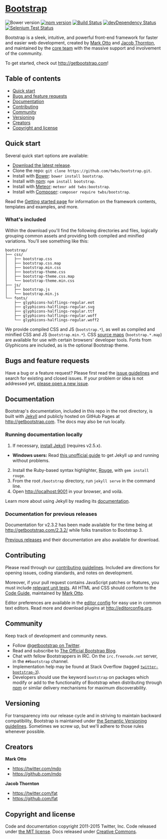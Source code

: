 # [Bootstrap](http://getbootstrap.com)
![Bower version](https://img.shields.io/bower/v/bootstrap.svg?style=flat)
[![npm version](https://img.shields.io/npm/v/bootstrap.svg?style=flat)](https://www.npmjs.com/package/bootstrap)
[![Build Status](https://img.shields.io/travis/twbs/bootstrap/master.svg?style=flat)](https://travis-ci.org/twbs/bootstrap)
[![devDependency Status](https://img.shields.io/david/dev/twbs/bootstrap.svg?style=flat)](https://david-dm.org/twbs/bootstrap#info=devDependencies)
[![Selenium Test Status](https://saucelabs.com/browser-matrix/bootstrap.svg)](https://saucelabs.com/u/bootstrap)

Bootstrap is a sleek, intuitive, and powerful front-end framework for faster and easier web development, created by [Mark Otto](https://twitter.com/mdo) and [Jacob Thornton](https://twitter.com/fat), and maintained by the [core team](https://github.com/orgs/twbs/people) with the massive support and involvement of the community.

To get started, check out <http://getbootstrap.com>!

## Table of contents

- [Quick start](#quick-start)
- [Bugs and feature requests](#bugs-and-feature-requests)
- [Documentation](#documentation)
- [Contributing](#contributing)
- [Community](#community)
- [Versioning](#versioning)
- [Creators](#creators)
- [Copyright and license](#copyright-and-license)

## Quick start

Several quick start options are available:

- [Download the latest release](https://github.com/twbs/bootstrap/archive/v3.3.4.zip).
- Clone the repo: `git clone https://github.com/twbs/bootstrap.git`.
- Install with [Bower](http://bower.io): `bower install bootstrap`.
- Install with [npm](https://www.npmjs.com): `npm install bootstrap`.
- Install with [Meteor](https://www.meteor.com): `meteor add twbs:bootstrap`.
- Install with [Composer](https://getcomposer.org): `composer require twbs/bootstrap`.

Read the [Getting started page](http://getbootstrap.com/getting-started/) for information on the framework contents, templates and examples, and more.

### What's included

Within the download you'll find the following directories and files, logically grouping common assets and providing both compiled and minified variations. You'll see something like this:

```
bootstrap/
├── css/
│   ├── bootstrap.css
│   ├── bootstrap.css.map
│   ├── bootstrap.min.css
│   ├── bootstrap-theme.css
│   ├── bootstrap-theme.css.map
│   └── bootstrap-theme.min.css
├── js/
│   ├── bootstrap.js
│   └── bootstrap.min.js
└── fonts/
    ├── glyphicons-halflings-regular.eot
    ├── glyphicons-halflings-regular.svg
    ├── glyphicons-halflings-regular.ttf
    ├── glyphicons-halflings-regular.woff
    └── glyphicons-halflings-regular.woff2
```

We provide compiled CSS and JS (`bootstrap.*`), as well as compiled and minified CSS and JS (`bootstrap.min.*`). CSS [source maps](https://developers.google.com/chrome-developer-tools/docs/css-preprocessors) (`bootstrap.*.map`) are available for use with certain browsers' developer tools. Fonts from Glyphicons are included, as is the optional Bootstrap theme.



## Bugs and feature requests

Have a bug or a feature request? Please first read the [issue guidelines](https://github.com/twbs/bootstrap/blob/master/CONTRIBUTING.md#using-the-issue-tracker) and search for existing and closed issues. If your problem or idea is not addressed yet, [please open a new issue](https://github.com/twbs/bootstrap/issues/new).


## Documentation

Bootstrap's documentation, included in this repo in the root directory, is built with [Jekyll](http://jekyllrb.com) and publicly hosted on GitHub Pages at <http://getbootstrap.com>. The docs may also be run locally.

### Running documentation locally

1. If necessary, [install Jekyll](http://jekyllrb.com/docs/installation) (requires v2.5.x).
  - **Windows users:** Read [this unofficial guide](http://jekyll-windows.juthilo.com/) to get Jekyll up and running without problems.
2. Install the Ruby-based syntax highlighter, [Rouge](https://github.com/jneen/rouge), with `gem install rouge`.
3. From the root `/bootstrap` directory, run `jekyll serve` in the command line.
4. Open <http://localhost:9001> in your browser, and voilà.

Learn more about using Jekyll by reading its [documentation](http://jekyllrb.com/docs/home/).

### Documentation for previous releases

Documentation for v2.3.2 has been made available for the time being at <http://getbootstrap.com/2.3.2/> while folks transition to Bootstrap 3.

[Previous releases](https://github.com/twbs/bootstrap/releases) and their documentation are also available for download.



## Contributing

Please read through our [contributing guidelines](https://github.com/twbs/bootstrap/blob/master/CONTRIBUTING.md). Included are directions for opening issues, coding standards, and notes on development.

Moreover, if your pull request contains JavaScript patches or features, you must include [relevant unit tests](https://github.com/twbs/bootstrap/tree/master/js/tests). All HTML and CSS should conform to the [Code Guide](https://github.com/mdo/code-guide), maintained by [Mark Otto](https://github.com/mdo).

Editor preferences are available in the [editor config](https://github.com/twbs/bootstrap/blob/master/.editorconfig) for easy use in common text editors. Read more and download plugins at <http://editorconfig.org>.



## Community

Keep track of development and community news.

- Follow [@getbootstrap on Twitter](https://twitter.com/getbootstrap).
- Read and subscribe to [The Official Bootstrap Blog](http://blog.getbootstrap.com).
- Chat with fellow Bootstrappers in IRC. On the `irc.freenode.net` server, in the `##bootstrap` channel.
- Implementation help may be found at Stack Overflow (tagged [`twitter-bootstrap-3`](http://stackoverflow.com/questions/tagged/twitter-bootstrap-3)).
- Developers should use the keyword `bootstrap` on packages which modify or add to the functionality of Bootstrap when distributing through [npm](https://www.npmjs.com/browse/keyword/bootstrap) or similar delivery mechanisms for maximum discoverability.



## Versioning

For transparency into our release cycle and in striving to maintain backward compatibility, Bootstrap is maintained under [the Semantic Versioning guidelines](http://semver.org/). Sometimes we screw up, but we'll adhere to those rules whenever possible.



## Creators

**Mark Otto**

- <https://twitter.com/mdo>
- <https://github.com/mdo>

**Jacob Thornton**

- <https://twitter.com/fat>
- <https://github.com/fat>



## Copyright and license

Code and documentation copyright 2011-2015 Twitter, Inc. Code released under [the MIT license](https://github.com/twbs/bootstrap/blob/master/LICENSE). Docs released under [Creative Commons](https://github.com/twbs/bootstrap/blob/master/docs/LICENSE).
